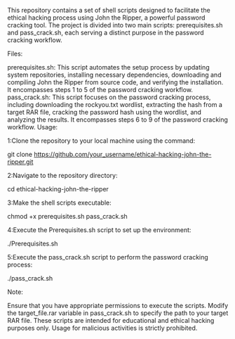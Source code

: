 
This repository contains a set of shell scripts designed to facilitate the ethical hacking process using John the Ripper, a powerful password cracking tool. The project is divided into two main scripts: prerequisites.sh and pass_crack.sh, each serving a distinct purpose in the password cracking workflow.

Files:

prerequisites.sh: This script automates the setup process by updating system repositories, installing necessary dependencies, downloading and compiling John the Ripper from source code, and verifying the installation. It encompasses steps 1 to 5 of the password cracking workflow.
pass_crack.sh: This script focuses on the password cracking process, including downloading the rockyou.txt wordlist, extracting the hash from a target RAR file, cracking the password hash using the wordlist, and analyzing the results. It encompasses steps 6 to 9 of the password cracking workflow.
Usage:

1:Clone the repository to your local machine using the command:

git clone https://github.com/your_username/ethical-hacking-john-the-ripper.git

2:Navigate to the repository directory:

cd ethical-hacking-john-the-ripper

3:Make the shell scripts executable:

chmod +x prerequisites.sh pass_crack.sh

4:Execute the Prerequisites.sh script to set up the environment:

./Prerequisites.sh

5:Execute the pass_crack.sh script to perform the password cracking process:

./pass_crack.sh

Note:

Ensure that you have appropriate permissions to execute the scripts.
Modify the target_file.rar variable in pass_crack.sh to specify the path to your target RAR file.
These scripts are intended for educational and ethical hacking purposes only. Usage for malicious activities is strictly prohibited.
